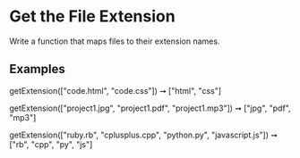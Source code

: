 # Get the File Extension

Write a function that maps files to their extension names.

## Examples

getExtension(["code.html", "code.css"])
➞ ["html", "css"]

getExtension(["project1.jpg", "project1.pdf", "project1.mp3"])
➞ ["jpg", "pdf", "mp3"]

getExtension(["ruby.rb", "cplusplus.cpp", "python.py", "javascript.js"])
➞ ["rb", "cpp", "py", "js"]
